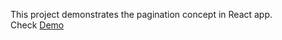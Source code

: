 This project demonstrates the pagination concept in React app.
<br>
Check [Demo](https://shubhloni.github.io/react-js-pagination/)
